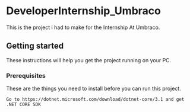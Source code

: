 # DeveloperInternship_Umbraco
This is the project i had to make for the Internship At Umbraco.

## Getting started

These instructions will help you get the project running on your PC. 


### Prerequisites
These are the things you need to install before you can run this project. 

```
Go to https://dotnet.microsoft.com/download/dotnet-core/3.1 and get .NET CORE SDK
```

